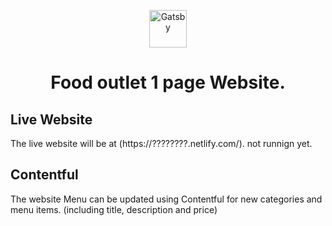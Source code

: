 <p align="center">
  <a href="https://www.gatsbyjs.org">
    <img alt="Gatsby" src="https://www.gatsbyjs.org/monogram.svg" width="60" />
  </a>
</p>
<h1 align="center">
  Food outlet 1 page Website.
</h1>

## Live Website

The live website will be at (https://????????.netlify.com/). not runnign yet.



## Contentful
The website Menu can be updated using Contentful for new categories and menu items. (including title, description and price)
```




